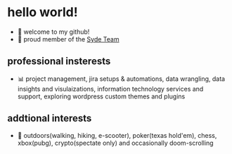 # hello world!
-   👋 welcome to my github!
-   🏢 proud member of the [Syde Team](https://syde.com)
## professional insterests
-   📊 project management, jira setups & automations, data wrangling, data insights and visulaizations, information technology services and support, exploring wordpress custom themes and plugins
## addtional interests
-   🎨 outdoors(walking, hiking, e-scooter), poker(texas hold'em), chess, xbox(pubg), crypto(spectate only) and occasionally doom-scrolling


